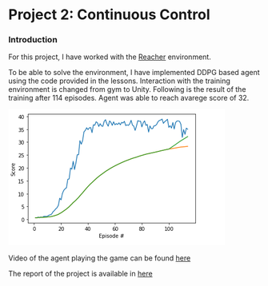 
# Project 2: Continuous Control

### Introduction

For this project, I have worked with the [Reacher](https://github.com/Unity-Technologies/ml-agents/blob/master/docs/Learning-Environment-Examples.md#reacher) environment.

To be able to solve the environment, I have implemented DDPG based agent using the code provided in the lessons.  Interaction with the training environment is changed from gym to Unity. Following is the result of the training after 114 episodes. Agent was able to reach avarege score of 32.

![scores](./FinalScores.png)

Video of the agent playing the game can be found [here](./demo3.wmv)

The report of the project is available in [here](./report.pdf) 
